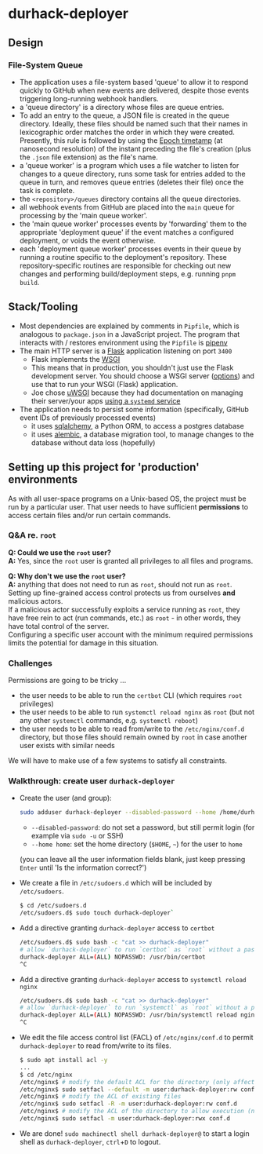 # durhack-deployer

## Design

### File-System Queue

- The application uses a file-system based 'queue' to allow it to respond quickly to GitHub when new events are delivered,
  despite those events triggering long-running webhook handlers.
- a 'queue directory' is a directory whose files are queue entries.
- To add an entry to the queue, a JSON file is created in the queue directory.
  Ideally, these files should be named such that their names in lexicographic order matches the order in which they
  were created.
  Presently, this rule is followed by using the [Epoch timetamp](https://www.epochconverter.com/) (at nanosecond resolution)
  of the instant preceding the file's creation (plus the `.json` file extension) as the file's name.
- a 'queue worker' is a program which uses a file watcher to listen for changes to a queue directory, runs
  some task for entries added to the queue in turn, and removes queue entries (deletes their file) once the task
  is complete.
- the `<repository>/queues` directory contains all the queue directories.
- all webhook events from GitHub are placed into the `main` queue for processing by the 'main queue worker'.
- the 'main queue worker' processes events by 'forwarding' them to the appropriate 'deployment queue' if the
  event matches a configured deployment, or voids the event otherwise.
- each 'deployment queue worker' processes events in their queue by running a routine specific to the deployment's
  repository.
  These repository-specific routines are responsible for checking out new changes and performing build/deployment
  steps, e.g. running `pnpm build`.

## Stack/Tooling

- Most dependencies are explained by comments in `Pipfile`, which is analogous to `package.json` in a JavaScript project.
  The program that interacts with / restores environment using the `Pipfile` is [pipenv](https://pipenv.pypa.io/en/latest/)
- The main HTTP server is a [Flask](https://flask.palletsprojects.com/en/3.0.x/) application listening on port `3400`
  - Flask implements the [WSGI](https://wsgi.readthedocs.io/en/latest/what.html)
  - This means that in production, you shouldn't just use the Flask development server.
    You should choose a WSGI server ([options](https://flask.palletsprojects.com/en/3.0.x/deploying/))
    and use that to run your WSGI (Flask) application.
  - Joe chose [uWSGI](https://flask.palletsprojects.com/en/3.0.x/deploying/uwsgi/) because they had documentation on managing their server/your apps
    [using a `systemd` service](https://uwsgi-docs.readthedocs.io/en/latest/Systemd.html)
- The application needs to persist some information (specifically, GitHub event IDs of previously processed events)
  - it uses [sqlalchemy](https://www.sqlalchemy.org/), a Python ORM, to access a postgres database
  - it uses [alembic](https://alembic.sqlalchemy.org/en/latest/), a database migration tool, to manage changes to
    the database without data loss (hopefully)

## Setting up this project for 'production' environments

As with all user-space programs on a Unix-based OS, the project must be run by a particular user.
That user needs to have sufficient **permissions** to access certain files and/or run certain commands.

### Q&A re. `root`

**Q: Could we use the `root` user?** \
**A:** Yes, since the `root` user is granted all privileges to all files and programs.

**Q: Why don't we use the `root` user?** \
**A:** anything that does not need to run as `root`, should not run as `root`. \
Setting up fine-grained access control protects us from ourselves **and** malicious actors. \
If a malicious actor successfully exploits a service running as `root`, they have free rein to act (run commands, etc.)
as `root` - in other words, they have total control of the server. \
Configuring a specific user account with the minimum required permissions limits the potential for damage in this
situation.

### Challenges

Permissions are going to be tricky ...

- the user needs to be able to run the `certbot` CLI (which requires `root` privileges)
- the user needs to be able to run `systemctl reload nginx` as `root` (but not any other `systemctl` commands, e.g.
  `systemctl reboot`)
- the user needs to be able to read from/write to the `/etc/nginx/conf.d` directory, but those files should
  remain owned by `root` in case another user exists with similar needs

We will have to make use of a few systems to satisfy all constraints.

### Walkthrough: create user `durhack-deployer`

- Create the user (and group):
  ```bash
  sudo adduser durhack-deployer --disabled-password --home /home/durhack-deployer
  ```
  - `--disabled-password`: do not set a password, but still permit login (for example via `sudo -u` or SSH)
  - `--home home`: set the home directory (`$HOME`, `~`) for the user to `home`

  (you can leave all the user information fields blank, just keep pressing `Enter` until 'Is the information correct?')
- We create a file in `/etc/sudoers.d` which will be included by `/etc/sudoers`.
  ```bash
  $ cd /etc/sudoers.d
  /etc/sudoers.d$ sudo touch durhack-deployer`
  ```
- Add a directive granting `durhack-deployer` access to `certbot`
  ```bash
  /etc/sudoers.d$ sudo bash -c "cat >> durhack-deployer"
  # allow `durhack-deployer` to run `certbot` as `root` without a password and with arbitrary arguments
  durhack-deployer ALL=(ALL) NOPASSWD: /usr/bin/certbot
  ^C
  ```
- Add a directive granting `durhack-deployer` access to `systemctl reload nginx`
  ```bash
  /etc/sudoers.d$ sudo bash -c "cat >> durhack-deployer"
  # allow `durhack-deployer` to run `systemctl` as `root` without a password and only with the exact arguments `reload nginx`
  durhack-deployer ALL=(ALL) NOPASSWD: /usr/bin/systemctl reload nginx
  ^C
  ```
- We edit the file access control list (FACL) of `/etc/nginx/conf.d` to permit `durhack-deployer` to
  read from/write to its files.
  ```bash
  $ sudo apt install acl -y
  ...
  $ cd /etc/nginx
  /etc/nginx$ # modify the default ACL for the directory (only affects newly created files)
  /etc/nginx$ sudo setfacl --default -m user:durhack-deployer:rw conf.d
  /etc/nginx$ # modify the ACL of existing files
  /etc/nginx$ sudo setfacl -R -m user:durhack-deployer:rw conf.d
  /etc/nginx$ # modify the ACL of the directory to allow execution (necessary for creation/deletion of files within the directory)
  /etc/nginx$ sudo setfacl -m user:durhack-deployer:rwx conf.d
  ```
- We are done! `sudo machinectl shell durhack-deployer@` to start a login shell as `durhack-deployer`, `ctrl`+`D` to logout.
